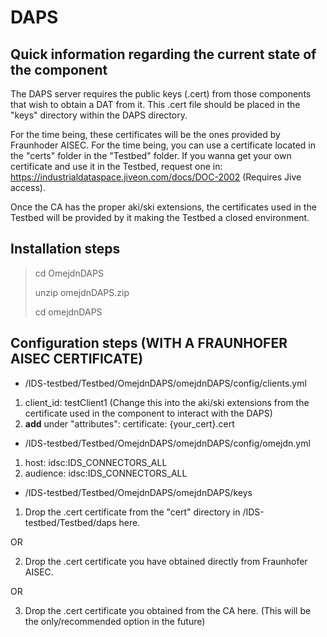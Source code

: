 # DAPS

## Quick information regarding the current state of the component
The DAPS server requires the public keys (.cert) from those components that wish to obtain a DAT from it. This .cert file should be placed in the "keys" directory within the DAPS directory.

For the time being, these certificates will be the ones provided by Fraunhoder AISEC. For the time being, you can use a certificate located in the "certs" folder in the "Testbed" folder. If you wanna get your own certificate and use it in the Testbed, request one in: https://industrialdataspace.jiveon.com/docs/DOC-2002 (Requires Jive access).

Once the CA has the proper aki/ski extensions, the certificates used in the Testbed will be provided by it making the Testbed a closed environment.

## Installation steps
> cd OmejdnDAPS
>
> unzip omejdnDAPS.zip
>
> cd omejdnDAPS

## Configuration steps (WITH A FRAUNHOFER AISEC CERTIFICATE)
* /IDS-testbed/Testbed/OmejdnDAPS/omejdnDAPS/config/clients.yml
1. client_id: testClient1 (Change this into the aki/ski extensions from the certificate used in the component to interact with the DAPS)
2. **add** under "attributes": certificate: {your_cert}.cert

* /IDS-testbed/Testbed/OmejdnDAPS/omejdnDAPS/config/omejdn.yml
1. host: idsc:IDS_CONNECTORS_ALL
2. audience: idsc:IDS_CONNECTORS_ALL

* /IDS-testbed/Testbed/OmejdnDAPS/omejdnDAPS/keys
1. Drop the .cert certificate from the "cert" directory in /IDS-testbed/Testbed/daps here.

OR

2. Drop the .cert certificate you have obtained directly from Fraunhofer AISEC.

OR

3. Drop the .cert certificate you obtained from the CA here. (This will be the only/recommended option in the future)




